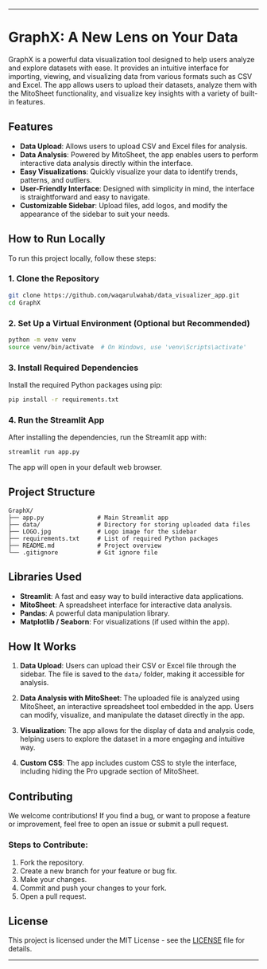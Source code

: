 
---

# **GraphX: A New Lens on Your Data**

GraphX is a powerful data visualization tool designed to help users analyze and explore datasets with ease. It provides an intuitive interface for importing, viewing, and visualizing data from various formats such as CSV and Excel. The app allows users to upload their datasets, analyze them with the MitoSheet functionality, and visualize key insights with a variety of built-in features.

## **Features**

- **Data Upload**: Allows users to upload CSV and Excel files for analysis.
- **Data Analysis**: Powered by MitoSheet, the app enables users to perform interactive data analysis directly within the interface.
- **Easy Visualizations**: Quickly visualize your data to identify trends, patterns, and outliers.
- **User-Friendly Interface**: Designed with simplicity in mind, the interface is straightforward and easy to navigate.
- **Customizable Sidebar**: Upload files, add logos, and modify the appearance of the sidebar to suit your needs.

## **How to Run Locally**

To run this project locally, follow these steps:

### 1. Clone the Repository

```bash
git clone https://github.com/waqarulwahab/data_visualizer_app.git
cd GraphX
```

### 2. Set Up a Virtual Environment (Optional but Recommended)

```bash
python -m venv venv
source venv/bin/activate  # On Windows, use 'venv\Scripts\activate'
```

### 3. Install Required Dependencies

Install the required Python packages using pip:

```bash
pip install -r requirements.txt
```

### 4. Run the Streamlit App

After installing the dependencies, run the Streamlit app with:

```bash
streamlit run app.py
```

The app will open in your default web browser.

## **Project Structure**

```
GraphX/
├── app.py               # Main Streamlit app
├── data/                # Directory for storing uploaded data files
├── LOGO.jpg             # Logo image for the sidebar
├── requirements.txt     # List of required Python packages
├── README.md            # Project overview
└── .gitignore           # Git ignore file
```

## **Libraries Used**

- **Streamlit**: A fast and easy way to build interactive data applications.
- **MitoSheet**: A spreadsheet interface for interactive data analysis.
- **Pandas**: A powerful data manipulation library.
- **Matplotlib / Seaborn**: For visualizations (if used within the app).

## **How It Works**

1. **Data Upload**: 
   Users can upload their CSV or Excel file through the sidebar. The file is saved to the `data/` folder, making it accessible for analysis.

2. **Data Analysis with MitoSheet**:
   The uploaded file is analyzed using MitoSheet, an interactive spreadsheet tool embedded in the app. Users can modify, visualize, and manipulate the dataset directly in the app.

3. **Visualization**:
   The app allows for the display of data and analysis code, helping users to explore the dataset in a more engaging and intuitive way.

4. **Custom CSS**:
   The app includes custom CSS to style the interface, including hiding the Pro upgrade section of MitoSheet.

## **Contributing**

We welcome contributions! If you find a bug, or want to propose a feature or improvement, feel free to open an issue or submit a pull request.

### Steps to Contribute:
1. Fork the repository.
2. Create a new branch for your feature or bug fix.
3. Make your changes.
4. Commit and push your changes to your fork.
5. Open a pull request.

## **License**

This project is licensed under the MIT License - see the [LICENSE](LICENSE) file for details.

---
